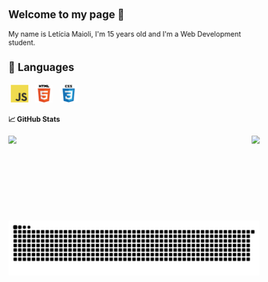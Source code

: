## Welcome to my page 📜
My name is Letícia Maioli, I'm 15 years old and I'm a Web Development student.

## 🍁 Languages
<img style="padding:5px;" align="center" alt="JavaScript" width="35px" src="https://raw.githubusercontent.com/github/explore/80688e429a7d4ef2fca1e82350fe8e3517d3494d/topics/javascript/javascript.png"> <img style="padding:5px;" align="center" alt="HTML" width="35px" src="https://raw.githubusercontent.com/github/explore/80688e429a7d4ef2fca1e82350fe8e3517d3494d/topics/html/html.png"> <img style="padding:5px;" align="center" alt="CSS" width="35px" src="https://raw.githubusercontent.com/github/explore/80688e429a7d4ef2fca1e82350fe8e3517d3494d/topics/css/css.png">

#### 📈 GitHub Stats 
<img align="left" height="170px" src="https://github-readme-stats.vercel.app/api?username=lehhlmaioli&sshow_icons=true&theme=radical&count_private=true"> <img align="right" height="170px" src="https://github-readme-stats.vercel.app/api/top-langs/?username=lehhlmaioli&exclude_repo=venture1981.github.io,free-for-dev&layout=compact&langs_count=8&theme=radical">
<img align="center" src="https://raw.githubusercontent.com/plexpt/plexpt/snake/github-snake.svg">
<!---
lehhlmaioli/lehhlmaioli is a ✨ special ✨ repository because its `README.md` (this file) appears on your GitHub profile.
You can click the Preview link to take a look at your changes.
--->
